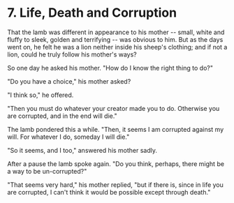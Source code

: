 # 7. Life, Death and Corruption

That the lamb was different in appearance to his mother -- small, white and fluffy to sleek, golden and terrifying -- was obvious to him. But as the days went on, he felt he was a lion neither inside his sheep's clothing; and if not a lion, could he truly follow his mother's ways?

So one day he asked his mother. "How do I know the right thing to do?"

"Do you have a choice," his mother asked?

"I think so," he offered.

"Then you must do whatever your creator made you to do. Otherwise you are corrupted, and in the end will die."

The lamb pondered this a while. "Then, it seems I am corrupted against my will. For whatever I do, someday I will die."

"So it seems, and I too," answered his mother sadly.

After a pause the lamb spoke again. "Do you think, perhaps, there might be a way to be un-corrupted?"

"That seems very hard," his mother replied, "but if there is, since in life you are corrupted, I can't think it would be possible except through death."